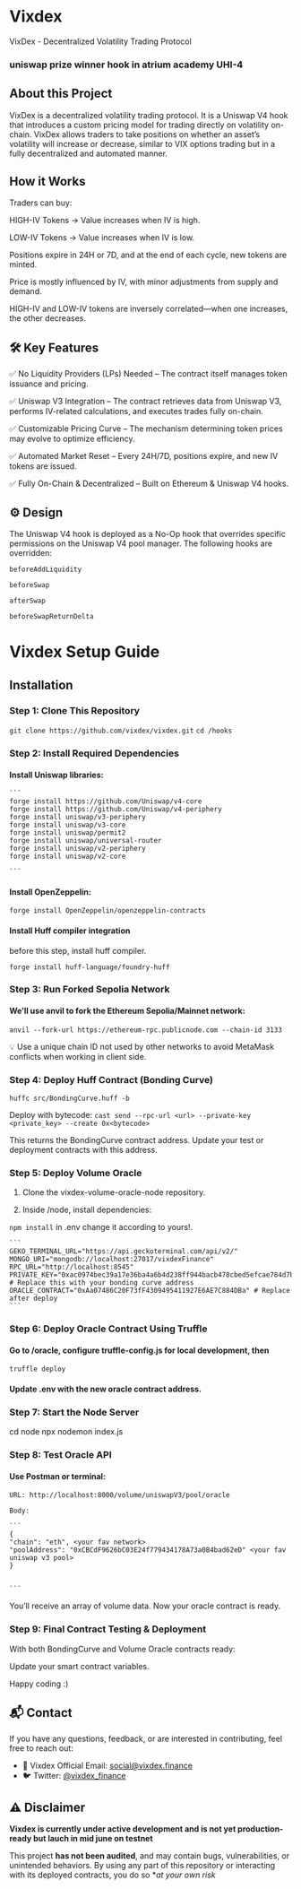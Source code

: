# Vixdex

VixDex - Decentralized Volatility Trading Protocol

### uniswap prize winner hook in atrium academy UHI-4

## About this Project
VixDex is a decentralized volatility trading protocol. It is a Uniswap V4 hook that introduces a custom pricing model for trading directly on volatility on-chain. VixDex allows traders to take positions on whether an asset’s volatility will increase or decrease, similar to VIX options trading but in a fully decentralized and automated manner.


## How it Works
Traders can buy:

HIGH-IV Tokens → Value increases when IV is high.

LOW-IV Tokens → Value increases when IV is low.

Positions expire in 24H or 7D, and at the end of each cycle, new tokens are minted.

Price is mostly influenced by IV, with minor adjustments from supply and demand.

HIGH-IV and LOW-IV tokens are inversely correlated—when one increases, the other decreases.


## 🛠️ Key Features

✅ No Liquidity Providers (LPs) Needed – The contract itself manages token issuance and pricing.

✅ Uniswap V3 Integration – The contract retrieves data from Uniswap V3, performs IV-related calculations, and executes trades fully on-chain.

✅ Customizable Pricing Curve – The mechanism determining token prices may evolve to optimize efficiency.

✅ Automated Market Reset – Every 24H/7D, positions expire, and new IV tokens are issued.

✅ Fully On-Chain & Decentralized – Built on Ethereum & Uniswap V4 hooks.

## ⚙️ Design

   The Uniswap V4 hook is deployed as a No-Op hook that overrides specific permissions on the Uniswap V4 pool manager. The following hooks are overridden:

   `beforeAddLiquidity`

   `beforeSwap`

   `afterSwap`

   `beforeSwapReturnDelta`


# Vixdex Setup Guide

## Installation

### Step 1: Clone This Repository


`git clone https://github.com/vixdex/vixdex.git`
`cd /hooks`

### Step 2: Install Required Dependencies

#### Install Uniswap libraries:

````
```
forge install https://github.com/Uniswap/v4-core
forge install https://github.com/Uniswap/v4-periphery
forge install uniswap/v3-periphery
forge install uniswap/v3-core
forge install uniswap/permit2
forge install uniswap/universal-router
forge install uniswap/v2-periphery
forge install uniswap/v2-core

```
````

#### Install OpenZeppelin:

`forge install OpenZeppelin/openzeppelin-contracts`

#### Install Huff compiler integration

before this step, install huff compiler.

`forge install huff-language/foundry-huff`

### Step 3: Run Forked Sepolia Network

#### We’ll use anvil to fork the Ethereum Sepolia/Mainnet network:

`anvil --fork-url https://ethereum-rpc.publicnode.com --chain-id 3133`


💡 Use a unique chain ID not used by other networks to avoid MetaMask conflicts when working in client side.

### Step 4: Deploy Huff Contract (Bonding Curve)

`huffc src/BondingCurve.huff -b`

Deploy with bytecode:
`cast send --rpc-url <url> --private-key <private_key> --create 0x<bytecode>`

This returns the BondingCurve contract address. Update your test or deployment contracts with this address.

### Step 5: Deploy Volume Oracle

1. Clone the vixdex-volume-oracle-node repository.

2. Inside /node, install dependencies:

`npm install`
in .env change it according to yours!.


````
```
GEKO_TERMINAL_URL="https://api.geckoterminal.com/api/v2/"
MONGO_URI="mongodb://localhost:27017/vixdexFinance"
RPC_URL="http://localhost:8545"
PRIVATE_KEY="0xac0974bec39a17e36ba4a6b4d238ff944bacb478cbed5efcae784d7bf4f2ff80" # Replace this with your bonding curve address
ORACLE_CONTRACT="0xAa07486C20F73fF4309495411927E6AE7C884DBa" # Replace after deploy
```
````

### Step 6: Deploy Oracle Contract Using Truffle

#### Go to /oracle, configure truffle-config.js for local development, then

`truffle deploy`

#### Update .env with the new oracle contract address.

### Step 7: Start the Node Server

cd node
npx nodemon index.js

### Step 8: Test Oracle API

#### Use Postman or terminal:

    URL: http://localhost:8000/volume/uniswapV3/pool/oracle

    Body:

   ````
   ```
{
  "chain": "eth", <your fav network>
  "poolAddress": "0xCBCdF9626bC03E24f779434178A73a0B4bad62eD" <your fav uniswap v3 pool>
}


   ```
   ````
   You’ll receive an array of volume data. Now your oracle contract is ready.
### Step 9: Final Contract Testing & Deployment

With both BondingCurve and Volume Oracle contracts ready:

Update your smart contract variables.

Happy coding :)

## 📬 Contact

If you have any questions, feedback, or are interested in contributing, feel free to reach out:

- 📧 Vixdex Official Email: [social@vixdex.finance](mailto:social@vixdex.finance)  
- 🐦 Twitter: [@vixdex_finance](https://x.com/vixdex_finance)

## ⚠️ Disclaimer

**Vixdex is currently under active development and is not yet production-ready but lauch in mid june on testnet**

This project **has not been audited**, and may contain bugs, vulnerabilities, or unintended behaviors. By using any part of this repository or interacting with its deployed contracts, you do so **at your own risk*